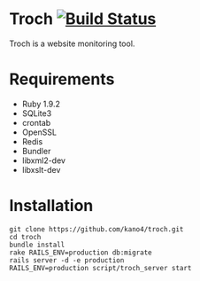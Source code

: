 # Troch [![Build Status](https://secure.travis-ci.org/kano4/troch.png)](http://travis-ci.org/kano4/troch)
Troch is a website monitoring tool.

# Requirements
- Ruby 1.9.2
- SQLite3
- crontab
- OpenSSL
- Redis
- Bundler
- libxml2-dev
- libxslt-dev

# Installation
    git clone https://github.com/kano4/troch.git
    cd troch
    bundle install
    rake RAILS_ENV=production db:migrate
    rails server -d -e production
    RAILS_ENV=production script/troch_server start
